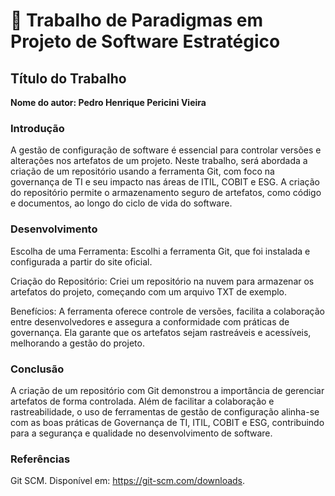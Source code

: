 # 📄 Trabalho de Paradigmas em Projeto de Software Estratégico

## Título do Trabalho
**Nome do autor: Pedro Henrique Pericini Vieira**

### Introdução
A gestão de configuração de software é essencial para controlar versões e alterações nos artefatos de um projeto. 
Neste trabalho, será abordada a criação de um repositório usando a ferramenta Git, 
com foco na governança de TI e seu impacto nas áreas de ITIL, COBIT e ESG. 
A criação do repositório permite o armazenamento seguro de artefatos, como código e documentos, ao longo do ciclo de vida do software.

### Desenvolvimento
Escolha de uma Ferramenta:
Escolhi a ferramenta Git, que foi instalada e configurada a partir do site oficial.

Criação do Repositório:
Criei um repositório na nuvem para armazenar os artefatos do projeto, começando com um arquivo TXT de exemplo.

Benefícios:
A ferramenta oferece controle de versões, facilita a colaboração entre desenvolvedores e assegura a conformidade com práticas de governança. Ela garante que os artefatos sejam rastreáveis e acessíveis, melhorando a gestão do projeto.

### Conclusão
A criação de um repositório com Git demonstrou a importância de gerenciar artefatos de forma controlada. 
Além de facilitar a colaboração e rastreabilidade, o uso de ferramentas de gestão de configuração alinha-se com as boas práticas de Governança de TI, ITIL, COBIT e ESG, 
contribuindo para a segurança e qualidade no desenvolvimento de software.

### Referências
Git SCM. Disponível em: https://git-scm.com/downloads.
